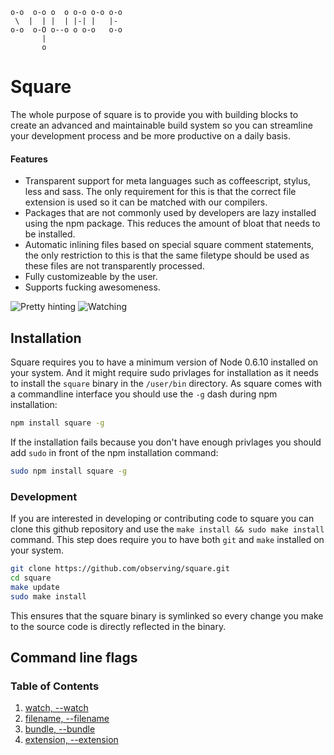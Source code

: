 ```
o-o  o-o o  o o-o o-o o-o 
 \  |  | |  | |-| |   |-  
o-o  o-O o--o o o-o   o-o 
       |                  
       o                  
```

# Square

The whole purpose of square is to provide you with building blocks to create an
advanced and maintainable build system so you can streamline your development
process and be more productive on a daily basis.

#### Features

- Transparent support for meta languages such as coffeescript, stylus, less and
  sass. The only requirement for this is that the correct file extension is
  used so it can be matched with our compilers.
- Packages that are not commonly used by developers are lazy installed using the
  npm package. This reduces the amount of bloat that needs to be installed.
- Automatic inlining files based on special square comment statements, the only
  restriction to this is that the same filetype should be used as these files
  are not transparently processed.
- Fully customizeable by the user.
- Supports fucking awesomeness.

![Pretty hinting](http://f.cl.ly/items/0V2Q0I150j1G2j043h2q/square-hint.png)
![Watching](http://f.cl.ly/items/2z2z26213v111W2y141H/Screen%20Shot%202012-04-27%20at%209.25.55%20PM.png)

## Installation

Square requires you to have a minimum version of Node 0.6.10 installed on your
system. And it might require sudo privlages for installation as it needs to
install the `square` binary in the `/user/bin` directory. As square comes with a
commandline interface you should use the `-g` dash during npm installation:

```bash
npm install square -g
```

If the installation fails because you don't have enough privlages you should
add `sudo` in front of the npm installation command:

```bash
sudo npm install square -g
```

### Development

If you are interested in developing or contributing code to square you can clone
this github repository and use the `make install && sudo make install` command.
This step does require you to have both `git` and `make` installed on your
system.

```bash
git clone https://github.com/observing/square.git
cd square
make update
sudo make install
```

This ensures that the square binary is symlinked so every change you make to the
source code is directly reflected in the binary.

## Command line flags
### Table of Contents

1. [watch, --watch](./blob/master/doc/flags/watch.md)
2. [filename, --filename](./blob/master/doc/flags/filename.md)
3. [bundle, --bundle](./blob/master/doc/flags/bundle.md)
4. [extension, --extension](./blob/master/doc/flags/extension.md)
